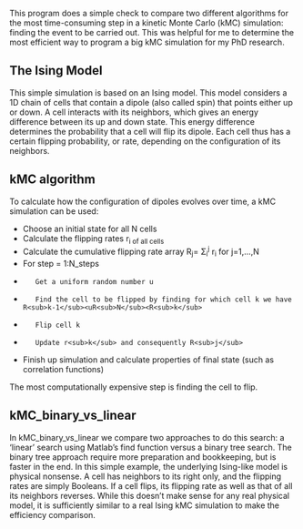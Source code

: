 This program does a simple check to compare two different algorithms for the most time-consuming step in a kinetic Monte Carlo (kMC) simulation: finding the event to be carried out. This was helpful for me to determine the most efficient way to program a big kMC simulation for my PhD research.

## The Ising Model
This simple simulation is based on an Ising model. This model considers a 1D chain of cells that contain a dipole (also called spin) that points either up or down. A cell interacts with its neighbors, which gives an energy difference between its up and down state. This energy difference determines the probability that a cell will flip its dipole. Each cell thus has a certain flipping probability, or rate, depending on the configuration of its neighbors. 

## kMC algorithm
To calculate how the configuration of dipoles evolves over time, a kMC simulation can be used:
* Choose an initial state for all N cells
* Calculate the flipping rates r<sub>i of all cells 
* Calculate the cumulative flipping rate array R<sub>j</sub>= &Sigma;<sub>i</sub><sup>j</sup> r<sub>i</sub> for j=1,...,N
* For step = 1:N_steps
*        Get a uniform random number u
*        Find the cell to be flipped by finding for which cell k we have R<sub>k-1</sub><uR<sub>N</sub><R<sub>k</sub>
*        Flip cell k
*        Update r<sub>k</sub> and consequently R<sub>j</sub>
* Finish up simulation and calculate properties of final state (such as correlation functions)

The most computationally expensive step is finding the cell to flip.

## kMC_binary_vs_linear
In kMC_binary_vs_linear we compare two approaches to do this search: a ‘linear’ search using Matlab’s find function versus a binary tree search. The binary tree approach require more preparation and bookkeeping, but is faster in the end. 
In this simple example, the underlying Ising-like model is physical nonsense. A cell has  neighbors to its right only, and the flipping rates are simply Booleans. If a cell flips, its flipping rate as well as that of all its neighbors reverses. While this doesn’t make sense for any real physical model, it is sufficiently similar to a real Ising kMC simulation to make the efficiency comparison.

